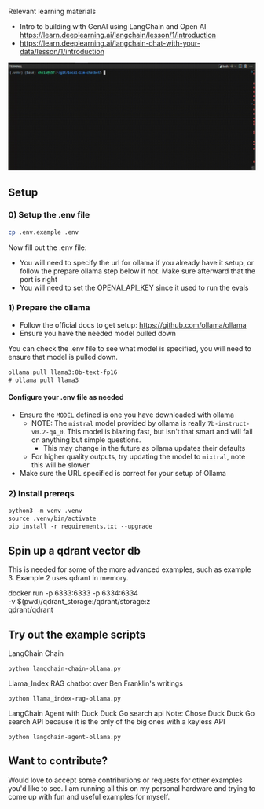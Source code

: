 Relevant learning materials
* Intro to building with GenAI using LangChain and Open AI <https://learn.deeplearning.ai/langchain/lesson/1/introduction>
* https://learn.deeplearning.ai/langchain-chat-with-your-data/lesson/1/introduction


![Basic LangChain Agent](images/basic-agent-use.gif)

## Setup

### 0) Setup the .env file
```bash
cp .env.example .env
```

Now fill out the .env file:
* You will need to specify the url for ollama if you already have it setup, or follow the prepare ollama step below if not. Make sure afterward that the port is right
* You will need to set the OPENAI_API_KEY since it used to run the evals

### 1) Prepare the ollama
* Follow the official docs to get setup: <https://github.com/ollama/ollama>
* Ensure you have the needed model pulled down

You can check the .env file to see what model is specified, you will need to ensure that model is pulled down. 
```
ollama pull llama3:8b-text-fp16
# ollama pull llama3
```

#### Configure your .env file as needed
* Ensure the `MODEL` defined is one you have downloaded with ollama
    * NOTE: The `mistral` model provided by ollama is really `7b-instruct-v0.2-q4_0`. This model is blazing fast, but isn't that smart and will fail on anything but simple questions.
        * This may change in the future as ollama updates their defaults
    * For higher quality outputs, try updating the model to `mixtral`, note this will be slower
* Make sure the URL specified is correct for your setup of Ollama

### 2) Install prereqs
```
python3 -m venv .venv
source .venv/bin/activate
pip install -r requirements.txt --upgrade
```

## Spin up a qdrant vector db 
This is needed for some of the more advanced examples, such as example 3. Example 2 uses qdrant in memory. 

docker run -p 6333:6333 -p 6334:6334 \
    -v $(pwd)/qdrant_storage:/qdrant/storage:z \
    qdrant/qdrant

## Try out the example scripts


LangChain Chain
```
python langchain-chain-ollama.py
```

Llama_Index RAG chatbot over Ben Franklin's writings
```
python llama_index-rag-ollama.py
```

LangChain Agent with Duck Duck Go search api
Note: Chose Duck Duck Go search API because it is the only of the big ones with a keyless API
```
python langchain-agent-ollama.py
```



## Want to contribute? 

Would love to accept some contributions or requests for other examples you'd like to see. I am running all this on my personal hardware and trying to come up with fun and useful examples for myself.
